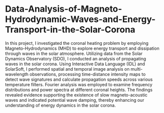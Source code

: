 # Data-Analysis-of-Magneto-Hydrodynamic-Waves-and-Energy-Transport-in-the-Solar-Corona

In this project, I investigated the coronal heating problem by employing Magneto-Hydrodynamics (MHD) to explore energy transport and dissipation through waves in the solar atmosphere. Utilizing data from the Solar Dynamics Observatory (SDO), I conducted an analysis of propagating waves in the solar corona. Using Interactive Data Language (IDL) and SolarSoft, I performed spatial and temporal image analysis on multi-wavelength observations, processing time-distance intensity maps to detect wave signatures and calculate propagation speeds across various temperature filters. Fourier analysis was employed to examine frequency distributions and power spectra at different coronal heights. The findings revealed evidence supporting the existence of slow magneto-acoustic waves and indicated potential wave damping, thereby enhancing our understanding of energy dynamics in the solar corona.
